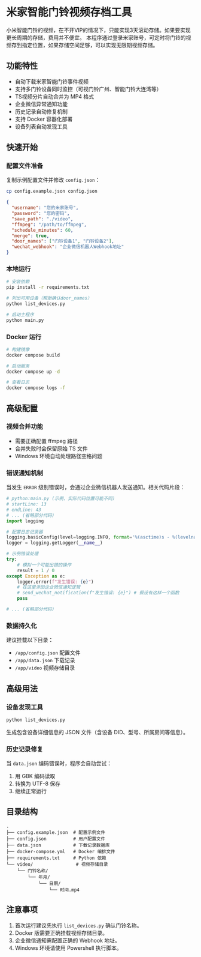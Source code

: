 # 米家智能门铃视频存档工具

小米智能门铃的视频，在不开VIP的情况下，只能实现3天滚动存储。如果要实现更长周期的存储，费用并不便宜。
本程序通过登录米家账号，可定时将门铃的视频存到指定位置，如果存储空间足够，可以实现无限期视频存储。


## 功能特性

- 自动下载米家智能门铃事件视频
- 支持多门铃设备同时监控（可视门铃广州、智能门铃大连湾等）
- TS视频分片自动合并为 MP4 格式
- 企业微信异常通知功能
- 历史记录自动修复机制
- 支持 Docker 容器化部署
- 设备列表自动发现工具

## 快速开始

### 配置文件准备

复制示例配置文件并修改 `config.json`：

```bash
cp config.example.json config.json
```

```json
{
  "username": "您的米家账号",
  "password": "您的密码",
  "save_path": "./video",
  "ffmpeg": "/path/to/ffmpeg",
  "schedule_minutes": 60,
  "merge": true,
  "door_names": ["门铃设备1", "门铃设备2"],
  "wechat_webhook": "企业微信机器人Webhook地址"
}
```

### 本地运行

```bash
# 安装依赖
pip install -r requirements.txt

# 列出可用设备（帮助确认door_names）
python list_devices.py

# 启动主程序
python main.py
```

### Docker 运行

```bash
# 构建镜像
docker compose build

# 启动服务
docker compose up -d

# 查看日志
docker compose logs -f
```

## 高级配置

### 视频合并功能

- 需要正确配置 ffmpeg 路径
- 合并失败时会保留原始 TS 文件
- Windows 环境自动处理路径空格问题

### 错误通知机制

当发生 `ERROR` 级别错误时，会通过企业微信机器人发送通知。相关代码片段：

```python
# python:main.py (示例，实际代码位置可能不同)
# startLine: 13
# endLine: 43
# ... (省略部分代码)
import logging

# 配置日志记录器
logging.basicConfig(level=logging.INFO, format='%(asctime)s - %(levelname)s - %(message)s')
logger = logging.getLogger(__name__)

# 示例错误处理
try:
    # 模拟一个可能出错的操作
    result = 1 / 0
except Exception as e:
    logger.error(f"发生错误: {e}")
    # 在这里添加企业微信通知逻辑
    # send_wechat_notification(f"发生错误: {e}") # 假设有这样一个函数
    pass

# ... (省略部分代码)
```

### 数据持久化

建议挂载以下目录：

- `/app/config.json` 配置文件
- `/app/data.json` 下载记录
- `/app/video` 视频存储目录

## 高级用法

### 设备发现工具

```bash
python list_devices.py
```

生成包含设备详细信息的 JSON 文件（含设备 DID、型号、所属房间等信息）。

### 历史记录修复

当 `data.json` 编码错误时，程序会自动尝试：

1. 用 GBK 编码读取
2. 转换为 UTF-8 保存
3. 继续正常运行

## 目录结构

```
.
├── config.example.json  # 配置示例文件
├── config.json          # 用户配置文件
├── data.json            # 下载记录数据库
├── docker-compose.yml   # Docker 编排文件
├── requirements.txt     # Python 依赖
└── video/                # 视频存储目录
    └── 门铃名称/
        └── 年月/
            └── 日期/
                └── 时间.mp4
```

## 注意事项

1. 首次运行建议先执行 `list_devices.py` 确认门铃名称。
2. Docker 版需要正确挂载视频存储目录。
3. 企业微信通知需配置正确的 Webhook 地址。
4. Windows 环境请使用 Powershell 执行脚本。